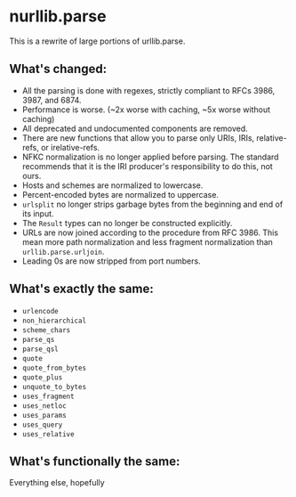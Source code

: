 # nurllib.parse

This is a rewrite of large portions of urllib.parse.

## What's changed:
- All the parsing is done with regexes, strictly compliant to RFCs 3986, 3987, and 6874.
- Performance is worse. (~2x worse with caching, ~5x worse without caching)
- All deprecated and undocumented components are removed.
- There are new functions that allow you to parse only URIs, IRIs, relative-refs, or irelative-refs.
- NFKC normalization is no longer applied before parsing. The standard recommends that it is the IRI producer's responsibility to do this, not ours.
- Hosts and schemes are normalized to lowercase.
- Percent-encoded bytes are normalized to uppercase.
- `urlsplit` no longer strips garbage bytes from the beginning and end of its input.
- The `Result` types can no longer be constructed explicitly.
- URLs are now joined according to the procedure from RFC 3986. This mean more path normalization and less fragment normalization than `urllib.parse.urljoin`.
- Leading 0s are now stripped from port numbers.

## What's exactly the same:
- `urlencode`
- `non_hierarchical`
- `scheme_chars`
- `parse_qs`
- `parse_qsl`
- `quote`
- `quote_from_bytes`
- `quote_plus`
- `unquote_to_bytes`
- `uses_fragment`
- `uses_netloc`
- `uses_params`
- `uses_query`
- `uses_relative`

## What's functionally the same:
Everything else, hopefully
